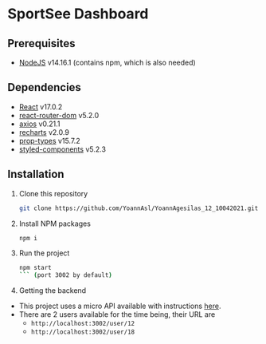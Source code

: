 # SportSee Dashboard

## Prerequisites

-   [NodeJS](https://nodejs.org/en/) v14.16.1 (contains npm, which is also needed)

## Dependencies

-   [React](https://reactjs.org/) v17.0.2
-   [react-router-dom](https://reactrouter.com/web/guides/quick-start) v5.2.0
-   [axios](https://github.com/axios/axios) v0.21.1
-   [recharts](https://recharts.org/en-US/) v2.0.9
-   [prop-types](https://www.npmjs.com/package/prop-types) v15.7.2
-   [styled-components](https://styled-components.com/) v5.2.3

## Installation

1. Clone this repository
    ```sh
    git clone https://github.com/YoannAsl/YoannAgesilas_12_10042021.git
    ```
2. Install NPM packages 
    ```sh
    npm i
    ```
3. Run the project
    ```sh
    npm start
    ``` (port 3002 by default)
4. Getting the backend
- This project uses a micro API available with instructions [here](https://github.com/OpenClassrooms-Student-Center/P9-front-end-dashboard).
- There are 2 users available for the time being, their URL are 
    - ```http://localhost:3002/user/12```
    - ```http://localhost:3002/user/18```